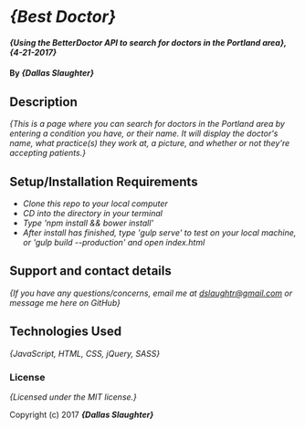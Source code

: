 # _{Best Doctor}_

#### _{Using the BetterDoctor API to search for doctors in the Portland area}, {4-21-2017}_

#### By _**{Dallas Slaughter}**_

## Description

_{This is a page where you can search for doctors in the Portland area by entering a condition you have, or their name. It will display the doctor's name, what practice(s) they work at, a picture, and whether or not they're accepting patients.}_

## Setup/Installation Requirements

* _Clone this repo to your local computer_
* _CD into the directory in your terminal_
* _Type 'npm install && bower install'_
* _After install has finished, type 'gulp serve' to test on your local machine, or 'gulp build --production' and open index.html_

## Support and contact details

_{If you have any questions/concerns, email me at dslaughtr@gmail.com or message me here on GitHub}_

## Technologies Used

_{JavaScript, HTML, CSS, jQuery, SASS}_

### License

*{Licensed under the MIT license.}*

Copyright (c) 2017 **_{Dallas Slaughter}_**
